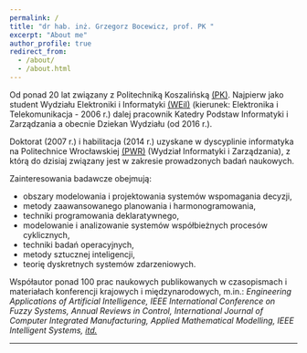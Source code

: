 ```yaml
---
permalink: /
title: "dr hab. inż. Grzegorz Bocewicz, prof. PK "
excerpt: "About me"
author_profile: true
redirect_from: 
  - /about/
  - /about.html
---
```


Od ponad 20 lat związany z Politechniką Koszalińską [(PK)](https://tu.koszalin.pl/). Najpierw jako student Wydziału Elektroniki i Informatyki [(WEiI)](https://weii.tu.koszalin.pl/) (kierunek: Elektronika i Telekomunikacja - 2006 r.) dalej pracownik Katedry Podstaw Informatyki i Zarządzania a obecnie Dziekan Wydziału (od 2016 r.).  

Doktorat (2007 r.) i habilitacja (2014 r.) uzyskane w dyscyplinie informatyka na Politechnice Wrocławskiej [(PWR)](https://pwr.edu.pl/) (Wydział Informatyki i Zarządzania), z którą do dzisiaj związany jest w zakresie prowadzonych badań naukowych. 

Zainteresowania badawcze obejmują: 
*	obszary modelowania i projektowania systemów wspomagania decyzji, 
*	metody zaawansowanego planowania i harmonogramowania, 
*	techniki programowania deklaratywnego, 
*	modelowanie i analizowanie systemów współbieżnych procesów cyklicznych, 
*	techniki badań operacyjnych, 
*	metody sztucznej inteligencji, 
*	teorię dyskretnych systemów zdarzeniowych. 

Współautor ponad 100 prac naukowych publikowanych w czasopismach i materiałach konferencji krajowych i międzynarodowych, m.in.: _Engineering Applications of Artificial Intelligence, IEEE International Conference on Fuzzy Systems, Annual Reviews in Control, International Journal of Computer Integrated Manufacturing, Applied Mathematical Modelling, IEEE Intelligent Systems, [itd.](https://gbocewicz.github.io/publications/)_

----------------------------
